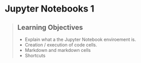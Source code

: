 # Jupyter Notebooks 1

> ## Learning Objectives
>
> *   Explain what a the Jupyter Notebook enviroement is.
> *   Creation / execution of code cells.
> *   Markdown and markdown cells
> *   Shortcuts
